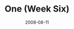 ---
layout: music 
title: "One (Week Six)"
series: "One"
date: 2008-08-11 
description: "John Burke shares his thoughts on staying connected with God."
audio: "http://s3.amazonaws.com/crossroadsaudiomessages/One-week6.mp3"
audio-duration: "44:29"
src: "http://www.crossroads.net/players/media/series/one-banner-1.gif"
---